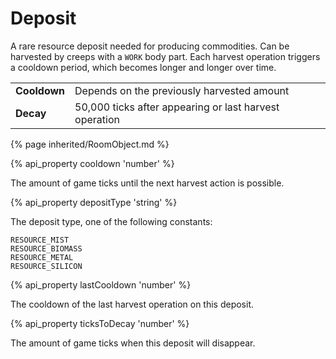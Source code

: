 # Deposit

<img src="img/deposit.png" alt="" align="right" />

A rare resource deposit needed for producing commodities. Can be harvested by creeps with a `WORK` body part. 
Each harvest operation triggers a cooldown period, which becomes longer and longer over time. 

<table class="table gameplay-info">
    <tbody>
    <tr>
        <td><strong>Cooldown</strong></td>
        <td>Depends on the previously harvested amount</td>
    </tr>
    <tr>
        <td><strong>Decay</strong></td>
        <td>50,000 ticks after appearing or last harvest operation</td>
    </tr>
    </tbody>
</table>

{% page inherited/RoomObject.md %}

{% api_property cooldown 'number' %}


The amount of game ticks until the next harvest action is possible.


{% api_property depositType 'string' %}


The deposit type, one of the following constants:

```javascript-content
RESOURCE_MIST
RESOURCE_BIOMASS
RESOURCE_METAL
RESOURCE_SILICON
```


{% api_property lastCooldown 'number' %}


The cooldown of the last harvest operation on this deposit.


{% api_property ticksToDecay 'number' %}


The amount of game ticks when this deposit will disappear.
